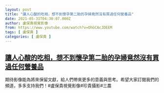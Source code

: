 ```yaml
---
layout: post
title: "讓人心酸的吃相，想不到懷孕第二胎的孕婦竟然沒有買過任何營養品"
date: 2021-05-31T04:30:07.000Z
author: 盧保貴視覺影像
from: https://www.youtube.com/watch?v=OhGCAcJDEEM
tags: [ 盧保貴 ]
categories: [ 盧保貴 ]
---
```

<!--1622435407000-->
[讓人心酸的吃相，想不到懷孕第二胎的孕婦竟然沒有買過任何營養品](https://www.youtube.com/watch?v=OhGCAcJDEEM)
------

<div>
期待影像能為將來保留文獻，給人們帶來更多的意義與思考。希望大家訂閱我們的頻道，多多支持我們！#盧保貴視覺影像#珍貴攝影#三農
</div>
